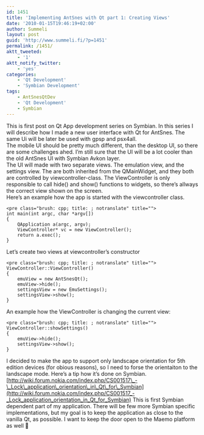 ```yaml
---
id: 1451
title: 'Implementing AntSnes with Qt part 1: Creating Views'
date: '2010-01-15T19:46:19+02:00'
author: Summeli
layout: post
guid: 'http://www.summeli.fi/?p=1451'
permalink: /1451/
aktt_tweeted:
    - '1'
aktt_notify_twitter:
    - 'yes'
categories:
    - 'Qt Development'
    - 'Symbian Development'
tags:
    - AntSnesQtDev
    - 'Qt Development'
    - Symbian
---
```


This is first post on Qt App development series on Symbian. In this series I will describe how I made a new user interface with Qt for AntSnes. The same Ui will be later be used with gpsp and psx4all.  
The mobile UI should be pretty much different, than the desktop UI, so there are some challenges ahed. I’m still sure that the UI will be a lot cooler than the old AntSnes UI with Symbian Avkon layer.  
The UI will made with two separate views. The emulation view, and the settings view. The are both inherited from the QMainWidget, and they both are controlled by viewcontroller-class. The ViewController is only responsible to call hide() and show() functions to widgets, so there’s allways the correct view shown on the screen.  
Here’s an example how the app is started with the viewcontroller class.

```
<pre class="brush: cpp; title: ; notranslate" title="">
int main(int argc, char *argv[])
{
    QApplication a(argc, argv);
    ViewController* vc = new ViewController();
    return a.exec();
}
```

  
Let’s create two views at viewcontroller’s constructor

```
<pre class="brush: cpp; title: ; notranslate" title="">
ViewController::ViewController()
{
    emuView = new AntSnesQt();
    emuView->hide();
    settingsView = new EmuSettings();
    settingsView->show();
}
```

An example how the ViewController is changing the current view:

```
<pre class="brush: cpp; title: ; notranslate" title="">
ViewController::showSettings()
{
	emuView->hide();
	settingsView->show();
}
```

I decided to make the app to support only landscape orientation for 5th edition devices (for obious reasons), so I need to forse the orientaiton to the landscape mode. Here’s a tip how it’s done on Symbian. [http://wiki.forum.nokia.com/index.php/CS001517\_-\_Lock\_application\_orientation\_in\_Qt\_for\_Symbian](http://wiki.forum.nokia.com/index.php/CS001517_-_Lock_application_orientation_in_Qt_for_Symbian) This is first Symbian dependent part of my application. There will be few more Symbian specific implementations, but my goal is to keep the application as close to the vanilla Qt, as possible. I want to keep the door open to the Maemo platform as well 🙂
